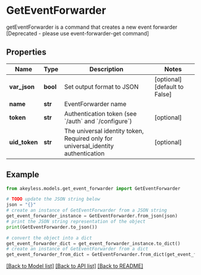 # GetEventForwarder

getEventForwarder is a command that creates a new event forwarder [Deprecated - please use event-forwarder-get command]

## Properties

Name | Type | Description | Notes
------------ | ------------- | ------------- | -------------
**var_json** | **bool** | Set output format to JSON | [optional] [default to False]
**name** | **str** | EventForwarder name | 
**token** | **str** | Authentication token (see &#x60;/auth&#x60; and &#x60;/configure&#x60;) | [optional] 
**uid_token** | **str** | The universal identity token, Required only for universal_identity authentication | [optional] 

## Example

```python
from akeyless.models.get_event_forwarder import GetEventForwarder

# TODO update the JSON string below
json = "{}"
# create an instance of GetEventForwarder from a JSON string
get_event_forwarder_instance = GetEventForwarder.from_json(json)
# print the JSON string representation of the object
print(GetEventForwarder.to_json())

# convert the object into a dict
get_event_forwarder_dict = get_event_forwarder_instance.to_dict()
# create an instance of GetEventForwarder from a dict
get_event_forwarder_from_dict = GetEventForwarder.from_dict(get_event_forwarder_dict)
```
[[Back to Model list]](../README.md#documentation-for-models) [[Back to API list]](../README.md#documentation-for-api-endpoints) [[Back to README]](../README.md)


